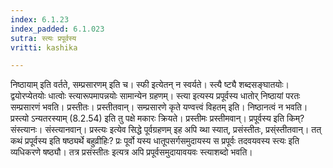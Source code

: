 ```yaml
---
index: 6.1.23
index_padded: 6.1.023
sutra: स्त्यः प्रपूर्वस्य
vritti: kashika

---
```

निष्ठायाम् इति वर्तते, सम्प्रसारणम् इति च। स्फी इत्येतन् न स्वर्यते। स्त्यै ष्ट्यै शब्दसङ्घातयोः। द्वयोरप्येतयोः धात्वोः स्त्यारूपमापन्नयोः सामान्येन ग्रहणम्। स्त्या इत्यस्य प्रपूर्वस्य धातोर् निष्ठायां परतः सम्प्रसारणं भवति। प्रस्तीतः। प्रस्तीतवान्। सम्प्रसारणे कृते यण्वत्त्वं विहतम् इति। निष्ठानत्वं न भवति। प्रस्त्यो ऽन्यतरस्याम् (8.2.54) इति तु पक्षे मकारः क्रियते। प्रस्तीमः प्रस्तीमवान्। प्रपूर्वस्य इति किम्? संस्त्यानः। संस्त्यानवान्। प्रस्त्यः इत्येव सिद्धे पूर्वग्रहणम् इह अपि य्था स्यात्, प्रसंस्तीतः, प्रस्ंस्तीतवान्। तत् कथं प्रपूर्वस्य इति षष्ठ्यर्थे बहुव्रीहिः? प्रः पूर्वो यस्य धातूपसर्गसमुदायस्य स प्रपूर्वः तदवयवस्य स्त्यः इति व्यधिकरणे षष्ठ्यौ। तत्र प्रसंस्तीतः इत्यत्र अपि प्रपूर्वसमुदायावयवः स्त्याशब्दो भवति।